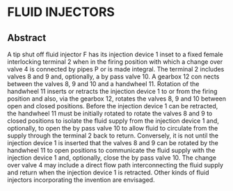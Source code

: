 # FLUID INJECTORS

## Abstract
A tip shut off fluid injector F has its injection device 1 inset to a fixed female interlocking terminal 2 when in the firing position with which a change over valve 4 is connected by pipes P or is made integral. The terminal 2 includes valves 8 and 9 and, optionally, a by pass valve 10. A gearbox 12 con nects between the valves 8, 9 and 10 and a handwheel 11. Rotation of the handwheel 11 inserts or retracts the injection device 1 to or from the firing position and also, via the gearbox 12, rotates the valves 8, 9 and 10 between open and closed positions. Before the injection device 1 can be retracted, the handwheel 11 must be initially rotated to rotate the valves 8 and 9 to closed positions to isolate the fluid supply from the injection device 1 and, optionally, to open the by pass valve 10 to allow fluid to circulate from the supply through the terminal 2 back to return. Conversely, it is not until the injection device 1 is inserted that the valves 8 and 9 can be rotated by the handwheel 11 to open positions to communicate the fluid supply with the injection device 1 and, optionally, close the by pass valve 10. The change over valve 4 may include a direct flow path interconnecting the fluid supply and return when the injection device 1 is retracted. Other kinds of fluid injectors incorporating the invention are envisaged.